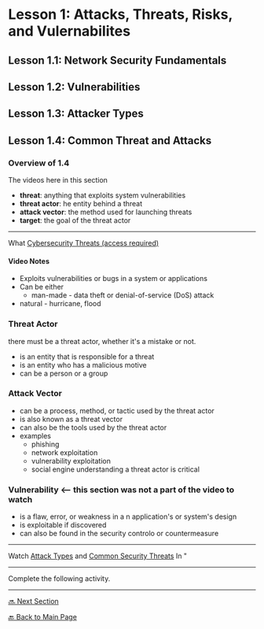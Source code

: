 # Lesson 1: Attacks, Threats, Risks, and Vulernabilites

## Lesson 1.1: Network Security Fundamentals

## Lesson 1.2: Vulnerabilities

## Lesson 1.3: Attacker Types

## Lesson 1.4: Common Threat and Attacks

### Overview of 1.4

The videos here in this section

* **threat**: anything that exploits system vulnerabilities
* **threat actor**: he entity behind a threat
* **attack vector**: the method used for launching threats
* **target**: the goal of the threat actor

---

What [Cybersecurity Threats (access required)](https://wgu.percipio.com/courses/6b6fdf11-4192-4a81-82f3-b1dee8c0f608/videos/08a40c89-2490-4a8d-8557-641c78abe364?sharelink=0jgrkLseT)

#### Video Notes

* Exploits vulnerabilities or bugs in a system or applications
* Can be either
    + man-made - data theft or denial-of-service (DoS) attack
* natural - hurricane, flood

### Threat Actor

there must be a threat actor, whether it's a mistake or not. 

* is an entity that is responsible for a threat
* is an entity who has a malicious motive
* can be a person or a group

### Attack Vector 

* can be a process, method, or tactic used by the threat actor
* is also known as a threat vector
* can also be the tools used by the threat actor
* examples
    + phishing
    + network exploitation
    + vulnerability exploitation
    + social engine
understanding a threat actor is critical

### Vulnerability <-- this section was not a part of the video to watch

* is a flaw, error, or weakness in a n application's or system's design
* is exploitable if discovered
* can also be found in the security controlo or countermeasure

--- 

Watch [Attack Types]() and [Common Security Threats]() In "


---

Complete the following activity.



---

[🔜 Next Section](./S3-LESSON2.md)

[🔙 Back to Main Page](../../README.md)
